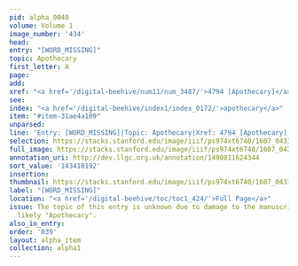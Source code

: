 ```yaml
---
pid: alpha_0040
volume: Volume 1
image_number: '434'
head:
entry: "[WORD_MISSING]"
topic: Apothecary
first_letter: A
page:
add:
xref: "<a href='/digital-beehive/num11/num_3487/'>4794 [Apothecary]</a>"
see:
index: "<a href='/digital-beehive/index1/index_0172/'>apothecary</a>"
item: "#item-31ae4a109"
unparsed:
line: 'Entry: [WORD_MISSING]|Topic: Apothecary|Xref: 4794 [Apothecary]|Index: apothecary|#item-31ae4a109'
selection: https://stacks.stanford.edu/image/iiif/ps974xt6740/1607_0433/667,192,3193,467/full/0/default.jpg
full_image: https://stacks.stanford.edu/image/iiif/ps974xt6740/1607_0433/full/full/0/default.jpg
annotation_uri: http://dev.llgc.org.uk/annotation/1490811624344
sort_value: '143410192'
insertion:
thumbnail: https://stacks.stanford.edu/image/iiif/ps974xt6740/1607_0433/667,192,600,180/250,/0/default.jpg
label: "[WORD_MISSING]"
location: "<a href='/digital-beehive/toc/toc1_424/'>Full Page</a>"
issue: The topic of this entry is unknown due to damage to the manuscript, but is
  likely "Apothecary".
also_in_entry:
order: '039'
layout: alpha_item
collection: alpha1
---
```

